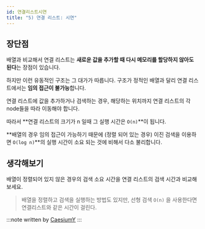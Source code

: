 ```yaml
---
id: 연결리스트시연
title: "5) 연결 리스트: 시연"
---
```


## 장단점

배열과 비교해서 연결 리스트는 **새로운 값을 추가할 때 다시 메모리를 할당하지 않아도 된다**는 장점이 있습니다.

하지만 이런 유동적인 구조는 그 대가가 따릅니다. 구조가 정적인 배열과 달리 연결 리스트에서는 **임의 접근이 불가능**합니다.

연결 리스트에 값을 추가하거나 검색하는 경우, 해당하는 위치까지 연결 리스트의 각 node들을 따라 이동해야 합니다.

따라서 **연결 리스트의 크기가 n 일때 그 실행 시간은 `O(n)`**이 됩니다.

**배열의 경우 임의 접근이 가능하기 때문에 (정렬 되어 있는 경우) 이진 검색을 이용하면 `O(log n)`**의 실행 시간이 소요 되는 것에 비해서 다소 불리합니다.

## 생각해보기

배열이 정렬되어 있지 않은 경우의 검색 소요 시간을 연결 리스트의 검색 시간과 비교해보세요.

> 배열을 정렬하고 검색을 실행하는 방법도 있지만, 선형 검색 `O(n)` 을 사용한다면 연결리스트와 같은 시간이 걸린다.

:::note
written by [CaesiumY](https://github.com/CaesiumY)
:::
